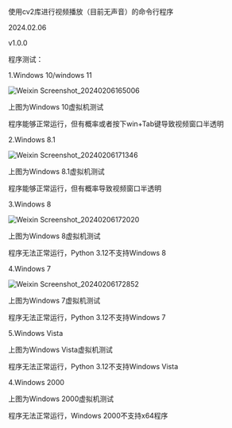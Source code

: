 使用cv2库进行视频播放（目前无声音）的命令行程序

2024.02.06

v1.0.0

程序测试：

1.Windows 10/windows 11

![Weixin Screenshot_20240206165006](https://github.com/HomoiNuo/CPPCode/assets/158718078/26b46c4a-fcca-4cfa-904c-3640b5ced8da)

上图为Windows 10虚拟机测试

程序能够正常运行，但有概率或者按下win+Tab键导致视频窗口半透明

2.Windows 8.1

![Weixin Screenshot_20240206171346](https://github.com/HomoiNuo/CPPCode/assets/158718078/d2b59235-eacf-4bb4-bf7d-aadb2bb0fe46)

上图为Windows 8.1虚拟机测试

程序能够正常运行，但有概率导致视频窗口半透明

3.Windows 8

![Weixin Screenshot_20240206172020](https://github.com/HomoiNuo/CPPCode/assets/158718078/b9895c1d-cde0-4798-8fbf-afcebad7051a)

上图为Windows 8虚拟机测试

程序无法正常运行，Python 3.12不支持Windows 8

4.Windows 7

![Weixin Screenshot_20240206172852](https://github.com/HomoiNuo/CPPCode/assets/158718078/8a7a28ac-8b87-4ee0-a5ac-0d270670b80b)

上图为Windows 7虚拟机测试

程序无法正常运行，Python 3.12不支持Windows 7

5.Windows Vista


上图为Windows Vista虚拟机测试

程序无法正常运行，Python 3.12不支持Windows Vista

4.Windows 2000


上图为Windows 2000虚拟机测试

程序无法正常运行，Windows 2000不支持x64程序
